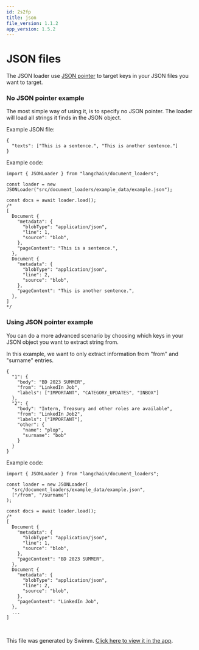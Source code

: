 ```yaml
---
id: 2s2fp
title: json
file_version: 1.1.2
app_version: 1.5.2
---
```


# JSON files

The JSON loader use [JSON pointer](https://github.com/janl/node-jsonpointer) to target keys in your JSON files you want to target.

### No JSON pointer example

The most simple way of using it, is to specify no JSON pointer. The loader will load all strings it finds in the JSON object.

Example JSON file:

```
{
  "texts": ["This is a sentence.", "This is another sentence."]
}
```

Example code:

```
import { JSONLoader } from "langchain/document_loaders";

const loader = new JSONLoader("src/document_loaders/example_data/example.json");

const docs = await loader.load();
/*
[
  Document {
    "metadata": {
      "blobType": "application/json",
      "line": 1,
      "source": "blob",
    },
    "pageContent": "This is a sentence.",
  },
  Document {
    "metadata": {
      "blobType": "application/json",
      "line": 2,
      "source": "blob",
    },
    "pageContent": "This is another sentence.",
  },
]
*/
```

### Using JSON pointer example

You can do a more advanced scenario by choosing which keys in your JSON object you want to extract string from.

In this example, we want to only extract information from "from" and "surname" entries.

```
{
  "1": {
    "body": "BD 2023 SUMMER",
    "from": "LinkedIn Job",
    "labels": ["IMPORTANT", "CATEGORY_UPDATES", "INBOX"]
  },
  "2": {
    "body": "Intern, Treasury and other roles are available",
    "from": "LinkedIn Job2",
    "labels": ["IMPORTANT"],
    "other": {
      "name": "plop",
      "surname": "bob"
    }
  }
}
```

Example code:

```
import { JSONLoader } from "langchain/document_loaders";

const loader = new JSONLoader(
  "src/document_loaders/example_data/example.json",
  ["/from", "/surname"]
);

const docs = await loader.load();
/*
[
  Document {
    "metadata": {
      "blobType": "application/json",
      "line": 1,
      "source": "blob",
    },
    "pageContent": "BD 2023 SUMMER",
  },
  Document {
    "metadata": {
      "blobType": "application/json",
      "line": 2,
      "source": "blob",
    },
    "pageContent": "LinkedIn Job",
  },
  ...
]
```

<br/>

This file was generated by Swimm. [Click here to view it in the app](/repos/Z2l0aHViJTNBJTNBbGFuZ2NoYWluanMlM0ElM0FtbWl6dXRhbmk=/docs/2s2fp).
